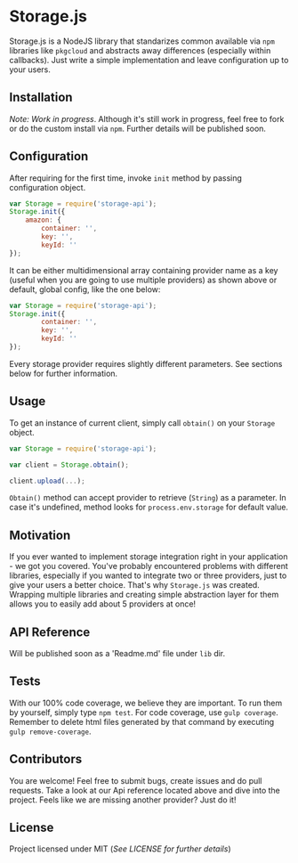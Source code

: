 Storage.js
==========

Storage.js is a NodeJS library that standarizes common available via `npm` libraries like `pkgcloud` and abstracts away differences (especially within callbacks). Just write a simple implementation and leave configuration up to your users.

## Installation

*Note: Work in progress*. Although it's still work in progress, feel free to fork or do the custom install via `npm`. Further details will be published soon.

## Configuration

After requiring for the first time, invoke `init` method by passing configuration object.

```js
var Storage = require('storage-api');
Storage.init({
	amazon: {
		container: '',
		key: '',
		keyId: ''
});
```
It can be either multidimensional array containing provider name as a key (useful when you are going to use multiple providers) as shown above or default, global config, like the one below:

```js
var Storage = require('storage-api');
Storage.init({
 		container: '',
 		key: '',
 		keyId: ''
});
```

Every storage provider requires slightly different parameters. See sections below for further information.

## Usage

To get an instance of current client, simply call `obtain()` on your `Storage` object.

```js
var Storage = require('storage-api');

var client = Storage.obtain();

client.upload(...);
```

`Obtain()` method can accept provider to retrieve (`String`) as a parameter. In case it's undefined, method looks for `process.env.storage` for default value.

## Motivation

If you ever wanted to implement storage integration right in your application - we got you covered. You've probably encountered problems with different libraries, especially if you wanted to integrate two or three providers, just to give your users a better choice. That's why `Storage.js` was created. Wrapping multiple libraries and creating simple abstraction layer for them allows you to easily add about 5 providers at once!

## API Reference

Will be published soon as a 'Readme.md' file under `lib` dir.

## Tests

With our 100% code coverage, we believe they are important. To run them by yourself, simply type `npm test`. For code coverage, use `gulp coverage`. Remember to delete html files generated by that command by executing `gulp remove-coverage`.

## Contributors

You are welcome! Feel free to submit bugs, create issues and do pull requests. Take a look at our Api reference located above and dive into the project. Feels like we are missing another provider? Just do it!

## License

Project licensed under MIT (*See LICENSE for further details*)
